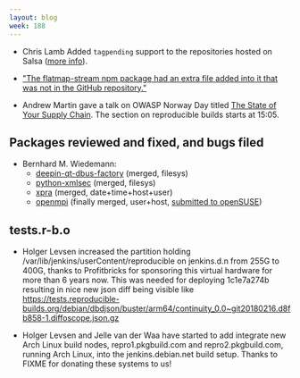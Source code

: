 ```yaml
---
layout: blog
week: 188
---
```


* Chris Lamb Added `tagpending` support to the repositories hosted on Salsa ([more info](https://wiki.debian.org/Salsa/Doc\#Dealing_with_Debian_BTS_from_commit_messages)).

* ["The flatmap-stream npm package had an extra file added into it that was not in the GitHub repository."](https://lwn.net/SubscriberLink/773121/c05141ddae21da8b/)

* Andrew Martin gave a talk on OWASP Norway Day titled [The State of Your Supply Chain](https://www.youtube.com/watch?v=o4ZedASTVFM&t=0s&list=PLUyk8TFqGpianCUx68eJpXz6QSlLhBmyP&index=3). The section on reproducible builds starts at 15:05.

Packages reviewed and fixed, and bugs filed
-------------------------------------------

* Bernhard M. Wiedemann:
    * [deepin-qt-dbus-factory](https://cr.deepin.io/#/c/dde/dde-qt-dbus-factory/+/40105) (merged, filesys)
    * [python-xmlsec](https://github.com/mehcode/python-xmlsec/pull/91) (merged, filesys)
    * [xpra](http://xpra.org/trac/ticket/2062) (merged, date+time+host+user)
    * [openmpi](https://github.com/open-mpi/ompi/pull/5653) (finally merged, user+host, [submitted to openSUSE](https://build.opensuse.org/request/show/652140))


tests.r-b.o
-----------

* Holger Levsen increased the partition holding /var/lib/jenkins/userContent/reproducible on jenkins.d.n from 255G to 400G, thanks to Profitbricks for sponsoring this virtual hardware for more than 6 years now. This was needed for deploying 1c1e7a274b resulting in nice new json diff being visible like https://tests.reproducible-builds.org/debian/dbdjson/buster/arm64/continuity_0.0~git20180216.d8fb858-1.diffoscope.json.gz

* Holger Levsen and Jelle van der Waa have started to add integrate new Arch Linux build nodes, repro1.pkgbuild.com and repro2.pkgbuild.com, running Arch Linux, into the jenkins.debian.net build setup. Thanks to FIXME for donating these systems to us!
